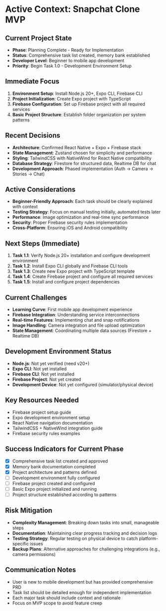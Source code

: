 # Active Context: Snapchat Clone MVP

## Current Project State
- **Phase**: Planning Complete - Ready for Implementation
- **Status**: Comprehensive task list created, memory bank established
- **Developer Level**: Beginner to mobile app development
- **Priority**: Begin Task 1.0 - Development Environment Setup

## Immediate Focus
1. **Environment Setup**: Install Node.js 20+, Expo CLI, Firebase CLI
2. **Project Initialization**: Create Expo project with TypeScript
3. **Firebase Configuration**: Set up Firebase project with all required services
4. **Basic Project Structure**: Establish folder organization per system patterns

## Recent Decisions
- **Architecture**: Confirmed React Native + Expo + Firebase stack
- **State Management**: Zustand chosen for simplicity and performance
- **Styling**: TailwindCSS with NativeWind for React Native compatibility
- **Database Strategy**: Firestore for structured data, Realtime DB for chat
- **Development Approach**: Phased implementation (Auth → Camera → Stories → Chat)

## Active Considerations
- **Beginner-Friendly Approach**: Each task should be clearly explained with context
- **Testing Strategy**: Focus on manual testing initially, automated tests later
- **Performance**: Image optimization and real-time sync performance
- **Security**: Proper Firebase security rules implementation
- **Cross-Platform**: Ensuring iOS and Android compatibility

## Next Steps (Immediate)
1. **Task 1.1**: Verify Node.js 20+ installation and configure development environment
2. **Task 1.2**: Install Expo CLI globally and Firebase CLI tools
3. **Task 1.3**: Create new Expo project with TypeScript template
4. **Task 1.4**: Create Firebase project and configure all required services
5. **Task 1.5**: Install and configure project dependencies

## Current Challenges
- **Learning Curve**: First mobile app development experience
- **Firebase Integration**: Understanding service interconnections
- **Real-time Features**: Implementing chat and snap notifications
- **Image Handling**: Camera integration and file upload optimization
- **State Management**: Coordinating multiple data sources (Firestore + Realtime DB)

## Development Environment Status
- **Node.js**: Not yet verified (need v20+)
- **Expo CLI**: Not yet installed
- **Firebase CLI**: Not yet installed
- **Firebase Project**: Not yet created
- **Development Device**: Not yet configured (simulator/physical device)

## Key Resources Needed
- Firebase project setup guide
- Expo development environment setup
- React Native navigation documentation
- TailwindCSS + NativeWind integration guide
- Firebase security rules examples

## Success Indicators for Current Phase
- [x] Comprehensive task list created and approved
- [x] Memory bank documentation completed
- [x] Project architecture and patterns defined
- [ ] Development environment fully configured
- [ ] Firebase project created and configured
- [ ] Basic Expo project initialized and running
- [ ] Project structure established according to patterns

## Risk Mitigation
- **Complexity Management**: Breaking down tasks into small, manageable steps
- **Documentation**: Maintaining clear progress tracking and decision logs
- **Testing Strategy**: Regular testing on physical device to catch platform-specific issues
- **Backup Plans**: Alternative approaches for challenging integrations (e.g., camera permissions)

## Communication Notes
- User is new to mobile development but has provided comprehensive PRD
- Task list should be detailed enough for independent implementation
- Each major task should include context and rationale
- Focus on MVP scope to avoid feature creep 